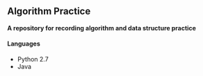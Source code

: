 ## Algorithm Practice
**A repository for recording algorithm and data structure practice**
#### Languages
- Python 2.7
- Java
